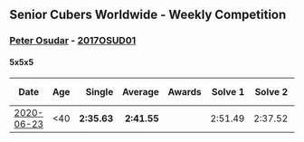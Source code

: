 ## Senior Cubers Worldwide - Weekly Competition
### [Peter Osudar](../peter_osudar.md) - [2017OSUD01](https://www.worldcubeassociation.org/persons/2017OSUD01?event=555)

#### 5x5x5

| Date | Age | Single | Average | Awards | Solve 1 | Solve 2 | Solve 3 | Solve 4 | Solve 5 | Video |
| :--: | :--: | --: | --: | :--: | --: | --: | --: | --: | --: | :-- |
| [2020-06-23](../../results/555/2020-06-23.md) | <40 | **2:35.63** | **2:41.55** |  | 2:51.49 | 2:37.52 | **2:35.63** | DNS | DNS | [Link](https://www.facebook.com/events/268636114456043/permalink/276010010385320/) |


<!-- Global site tag (gtag.js) - Google Analytics -->
<script async src="https://www.googletagmanager.com/gtag/js?id=UA-86348435-3"></script>
<script>window.dataLayer = window.dataLayer || []; function gtag() {dataLayer.push(arguments);} gtag('js', new Date()); gtag('config', 'UA-86348435-3');</script>
